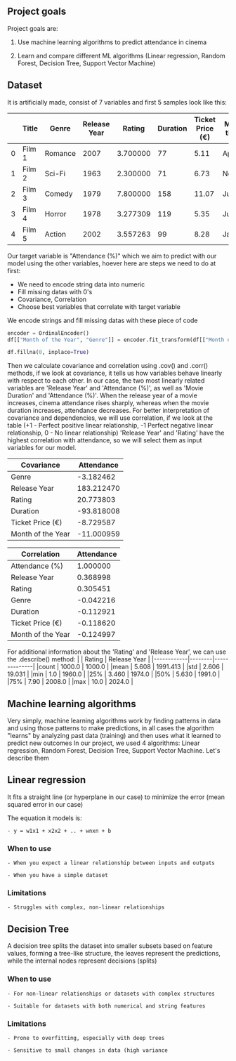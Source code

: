 ## Project goals

Project goals are: 

1. Use machine learning algorithms to predict attendance in cinema

2. Learn and compare different ML algorithms (Linear regression, Random Forest, Decision Tree, Support Vector Machine)

## Dataset

It is artificially made, consist of 7 variables and first 5 samples look like this:

|     |    Title   |     Genre | Release Year |    Rating | Duration | Ticket Price (€) | Month of the Year | Attendance (%) |
|-----|------------|-----------|--------------|-----------|----------|------------------|-------------------|----------------|
|0    |  Film 1    | Romance   |      2007    | 3.700000  |     77   |          5.11    |        April      |       41       |
|1    |  Film 2    |  Sci-Fi   |      1963    | 2.300000  |     71   |          6.73    |     November      |       10       |
|2    |  Film 3    |  Comedy   |      1979    | 7.800000  |    158   |         11.07    |         July      |       28       |
|3    |  Film 4    |  Horror   |      1978    | 3.277309  |    119   |          5.35    |         July      |       57       |
|4    |  Film 5    |  Action   |      2002    | 3.557263  |     99   |          8.28    |      January      |       56       |

Our target variable is "Attendance (%)" which we aim to predict with our model using the other variables, hoever here are steps we need to do at first:
  - We need to encode string data into numeric
  - Fill missing datas with 0's
  - Covariance, Correlation
  - Choose best variables that correlate with target variable

We encode strings and fill missing datas with these piece of code
```Python
encoder = OrdinalEncoder()
df[["Month of the Year", "Genre"]] = encoder.fit_transform(df[["Month of the Year", "Genre"]])

df.fillna(0, inplace=True)
```
Then we calculate covariance and correlation using .cov() and .corr() methods, if we look at covariance, it tells us how variables behave linearly with respect to each other. In our case, the two most linearly related variables are 'Release Year' and 'Attendance (%)', as well as 'Movie Duration' and 'Attendance (%)'. When the release year of a movie increases, cinema attendance rises sharply, whereas when the movie duration increases, attendance decreases. 
For better interpretation of covariance and dependencies, we will use correlation, if we look at the table (+1 - Perfect positive linear relationship, -1 Perfect negative linear relationship, 0 - No linear relationship) 'Release Year' and 'Rating' have the highest correlation with attendance, so we will select them as input variables for our model.

|    Covariance   |   Attendance  |
|-----------------|---------------|
|Genre            |     -3.182462 |
|Release Year     |    183.212470 |                      
|Rating           |     20.773803 |
|Duration         |    -93.818008 |
|Ticket Price (€) |     -8.729587 |
|Month of the Year|    -11.000959 |
                                                         

|   Correlation   |  Attendance  |
|-----------------|--------------|
|Attendance (%)   |     1.000000 |
|Release Year     |      0.368998|
|Rating           |      0.305451|
|Genre            |     -0.042216|
|Duration         |     -0.112921|
|Ticket Price (€) |    -0.118620 |
|Month of the Year|   -0.124997  |

For additional information about the 'Rating' and 'Release Year', we can use the .describe() method:
|            | Rating | Release Year |
|------------|--------|--------------|
|count       | 1000.0 |  1000.0      |
|mean        | 5.608  |  1991.413    |
|std         | 2.606  |  19.031      |
|min         | 1.0    |  1960.0      |
|25%         | 3.460  |  1974.0      |
|50%         | 5.630  |  1991.0      |
|75%         | 7.90   |  2008.0      |
|max         | 10.0   |  2024.0      |

## Machine learning algorithms

Very simply, machine learning algorithms work by finding patterns in data and using those patterns to make predictions, in all cases the algorithm "learns" by analyzing past data (training) and then uses what it learned to predict new outcomes
In our project, we used 4 algorithms: Linear regression, Random Forest, Decision Tree, Support Vector Machine. Let's describe them

## Linear regression
It fits a straight line (or hyperplane in our case) to minimize the error (mean squared error in our case)

The equation it models is:

    - y = w1x1 + x2x2 + .. + wnxn + b

### When to use

    - When you expect a linear relationship between inputs and outputs

    - When you have a simple dataset

### Limitations

    - Struggles with complex, non-linear relationships


## Decision Tree
A decision tree splits the dataset into smaller subsets based on feature values, forming a tree-like structure, the leaves represent the predictions, while the internal nodes represent decisions (splits)

### When to use

    - For non-linear relationships or datasets with complex structures

    - Suitable for datasets with both numerical and string features

### Limitations

    - Prone to overfitting, especially with deep trees

    - Sensitive to small changes in data (high variance
